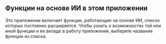 ## Функции на основе ИИ в этом приложении

Это приложение включает функции, работающие на основе ИИ, список которых постоянно расширяется. Чтобы узнать о возможностях той или иной функции и ее вкладе в работу приложения, выберите название функции из списка.